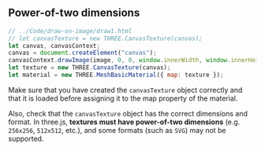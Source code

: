 ## Power-of-two dimensions

```js
// ../Code/draw-on-image/draw1.html
// let canvasTexture = new THREE.CanvasTexture(canvas);
let canvas, canvasContext;
canvas = document.createElement("canvas");
canvasContext.drawImage(image, 0, 0, window.innerWidth, window.innerHeight);
let texture = new THREE.CanvasTexture(canvas);
let material = new THREE.MeshBasicMaterial({ map: texture });
```

Make sure that you have created the `canvasTexture` object correctly and that it is loaded before assigning it to the map property of the material.

Also, check that the `canvasTexture` object has the correct dimensions and format. In three.js, **textures must have power-of-two dimensions** (e.g. `256x256`, `512x512`, etc.), and some formats (such as `SVG`) may not be supported.

